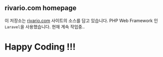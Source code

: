 ## rivario.com homepage

이 저장소는 [rivario.com](https://rivario.com) 사이트의 소스를 담고 있습니다. PHP Web Framework
인 `Laravel`을 사용했습니다. 현재 계속 작업중..


# Happy Coding !!!
